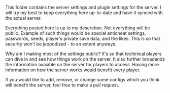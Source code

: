 This folder contains the server settings and plugin settings for the server. I will try my best to keep everything here up-to-date and have it synced with the actual server.

Everything posted here is up to my descretion. Not everything will be public. Example of such things would be special anticheat settings,
passwords, seeds, player's private save data, and the likes. This is so that security won't be jeopodized - to an extent anyways.

Why am I making most of the settings public? It's so that techinical players can dive in and see how things work on the server.
It also further broadends the information avaiable on the server for players to access. Having more information on how the server works would benefit every player.

If you would like to add, remove, or change some configs which you think will benefit the server, feel free to make a pull request.
